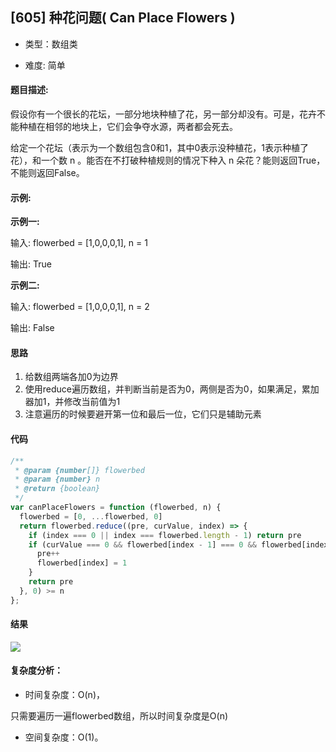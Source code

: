 
## [605] 种花问题( Can Place Flowers )

- 类型：数组类

- 难度: 简单

#### 题目描述:

假设你有一个很长的花坛，一部分地块种植了花，另一部分却没有。可是，花卉不能种植在相邻的地块上，它们会争夺水源，两者都会死去。

给定一个花坛（表示为一个数组包含0和1，其中0表示没种植花，1表示种植了花），和一个数 n 。能否在不打破种植规则的情况下种入 n 朵花？能则返回True，不能则返回False。




#### 示例:

**示例一:**

输入: flowerbed = [1,0,0,0,1], n = 1

输出: True

**示例二:**

输入: flowerbed = [1,0,0,0,1], n = 2

输出: False

#### 思路

1.  给数组两端各加0为边界
1.  使用reduce遍历数组，并判断当前是否为0，两侧是否为0，如果满足，累加器加1，并修改当前值为1
1.  注意遍历的时候要避开第一位和最后一位，它们只是辅助元素

#### 代码

```javascript
/**
 * @param {number[]} flowerbed
 * @param {number} n
 * @return {boolean}
 */
var canPlaceFlowers = function (flowerbed, n) {
  flowerbed = [0, ...flowerbed, 0]
  return flowerbed.reduce((pre, curValue, index) => {
    if (index === 0 || index === flowerbed.length - 1) return pre
    if (curValue === 0 && flowerbed[index - 1] === 0 && flowerbed[index + 1] === 0) {
      pre++
      flowerbed[index] = 1
    }
    return pre
  }, 0) >= n
};
```

#### 结果

![](http://lailailee.oss-cn-chengdu.aliyuncs.com/%E5%8D%9A%E5%AE%A2%E5%9B%BE%E7%89%87/leetcode-605.png)

#### 复杂度分析：

- 时间复杂度：O(n)，

只需要遍历一遍flowerbed数组，所以时间复杂度是O(n)

- 空间复杂度：O(1)。

